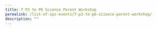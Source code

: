 ```yaml
---
title: 7 P3 to P6 Science Parent Workshop
permalink: /list-of-zps-events/7-p3-to-p6-science-parent-workshop/
description: ""
---
```


